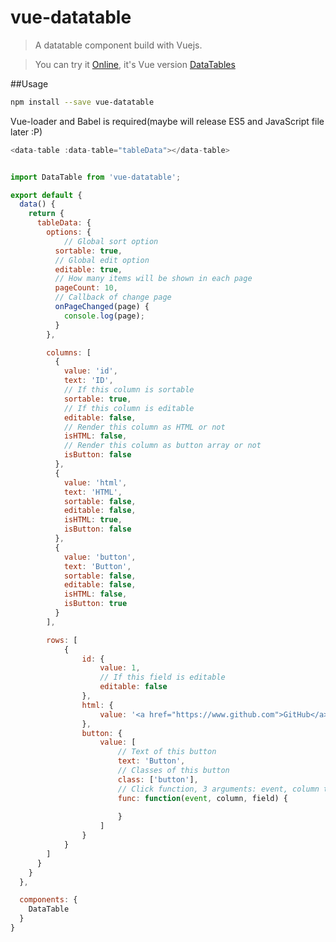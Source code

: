 # vue-datatable

> A datatable component build with Vuejs.

> You can try it [Online](https://galenyuan.github.io/vue-datatable/), it's Vue version [DataTables](https://github.com/DataTables/DataTables)

##Usage
```bash
npm install --save vue-datatable
```
Vue-loader and Babel is required(maybe will release ES5 and JavaScript file later :P)

```javascript
<data-table :data-table="tableData"></data-table>


import DataTable from 'vue-datatable';

export default {
  data() {
    return {
      tableData: {
        options: {
        	// Global sort option
          sortable: true,
          // Global edit option
          editable: true,
          // How many items will be shown in each page
          pageCount: 10,
          // Callback of change page
          onPageChanged(page) {
            console.log(page);
          }
        },

        columns: [
          {
            value: 'id',
            text: 'ID',
            // If this column is sortable
            sortable: true,
            // If this column is editable
            editable: false,
            // Render this column as HTML or not
            isHTML: false,
            // Render this column as button array or not
            isButton: false
          },
          {
          	value: 'html',
          	text: 'HTML',
          	sortable: false,
          	editable: false,
          	isHTML: true,
          	isButton: false
          },
          {
          	value: 'button',
          	text: 'Button',
          	sortable: false,
          	editable: false,
          	isHTML: false,
          	isButton: true
          }
        ],

        rows: [
			{
				id: {
					value: 1,
					// If this field is editable
					editable: false
				},
				html: {
					value: '<a href="https://www.github.com">GitHub</a>'
				},
				button: {
					value: [
						// Text of this button
						text: 'Button',
						// Classes of this button
						class: ['button'],
						// Click function, 3 arguments: event, column text and current field object
						func: function(event, column, field) {
						
						}
					]
				}
			}
        ]
      }
    }
  },

  components: {
    DataTable
  }
}
```
